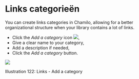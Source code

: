 # Links categorieën

You can create links categories in Chamilo, allowing for a better organizational structure when your library contains a lot of links.

* Click the _Add a category_ icon ![](../../.gitbook/assets/graphics218%20%283%29.png),
* Give a clear name to your category,
* Add a description if needed,
* Click the _Add a category_ button.

![](../../.gitbook/assets/images156%20%284%29.png)

Illustration 122: Links - Add a category


